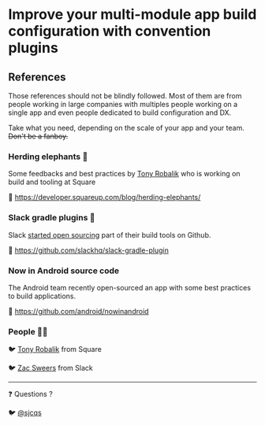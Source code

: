 # Improve your multi-module app build configuration with convention plugins
## References

Those references should not be blindly followed. Most of them are from people working in large companies 
with multiples people working on a single app and even people dedicated to build configuration and DX.

Take what you need, depending on the scale of your app and your team. ~~Don't be a fanboy.~~  

### Herding elephants 🐘
Some feedbacks and best practices by [Tony Robalik](https://twitter.com/autonomousapps) who is working on build and tooling at Square

🔗 https://developer.squareup.com/blog/herding-elephants/

### Slack gradle plugins 👀
Slack [started open sourcing](https://slack.engineering/developing-in-the-open/) part of their build tools on Github. 

🔗 https://github.com/slackhq/slack-gradle-plugin

### Now in Android source code
The Android team recently open-sourced an app with some best practices to build applications.

🔗 https://github.com/android/nowinandroid

### People 👨‍💻
🐦 [Tony Robalik](https://twitter.com/autonomousapps) from Square

🐦 [Zac Sweers](https://twitter.com/ZacSweers) from Slack

---
❓ Questions ? 

🐦 [@sjcqs](https://twitter.com/sjcqs)